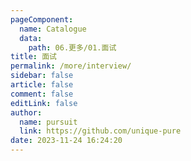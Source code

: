 ```yaml
---
pageComponent: 
  name: Catalogue
  data: 
    path: 06.更多/01.面试
title: 面试
permalink: /more/interview/
sidebar: false
article: false
comment: false
editLink: false
author: 
  name: pursuit
  link: https://github.com/unique-pure
date: 2023-11-24 16:24:20
---
```

